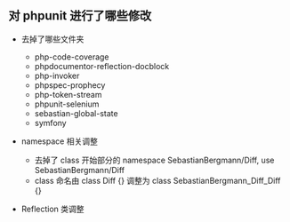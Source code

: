 ## 对 phpunit 进行了哪些修改
  - 去掉了哪些文件夹
    - php-code-coverage
    - phpdocumentor-reflection-docblock
    - php-invoker
    - phpspec-prophecy
    - php-token-stream
    - phpunit-selenium
    - sebastian-global-state
    - symfony

  - namespace 相关调整
    - 去掉了 class 开始部分的 namespace SebastianBergmann/Diff, use SebastianBergmann/Diff
    - class 命名由 class Diff {} 调整为 class SebastianBergmann_Diff_Diff {}

  - Reflection 类调整
